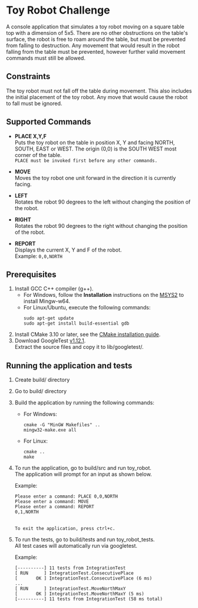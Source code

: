 # Toy Robot Challenge

A console application that simulates a toy robot moving on a square table top with a dimension of 5x5. There are no other obstructions on the table's surface, the robot is free to roam around the table, but must be prevented from falling to destruction. Any movement that would result in the robot falling from the table must be prevented, however further valid movement commands must still be allowed.

## Constraints
The toy robot must not fall off the table during movement. This also includes the initial placement of the toy robot. Any
move that would cause the robot to fall must be ignored.

## Supported Commands
* **PLACE X,Y,F**
  <br>Puts the toy robot on the table in position X, Y and facing NORTH, SOUTH, EAST or WEST. The origin (0,0) is the SOUTH WEST most corner of the table.
  <br>```PLACE must be invoked first before any other commands.```

* **MOVE**
  <br>Moves the toy robot one unit forward in the direction it is currently facing.

* **LEFT**
  <br>Rotates the robot 90 degrees to the left without changing the position of the
robot.

* **RIGHT**
  <br>Rotates the robot 90 degrees to the right without changing the position of the
robot.

* **REPORT**
  <br>Displays the current X, Y and F of the robot.
  <br>Example:
  ```0,0,NORTH```


## Prerequisites
1. Install GCC C++ compiler (g++).
    * For Windows, follow the **Installation** instructions on the <a href="https://www.msys2.org/">MSYS2</a>  to install Mingw-w64.
    * For Linux/Ubuntu, execute the following commands:
      ```
      sudo apt-get update
      sudo apt-get install build-essential gdb
      ```
2. Install CMake 3.10 or later, see the <a href="https://cmake.org/install">CMake installation guide</a>.
3. Download GoogleTest <a href="https://github.com/google/googletest/archive/refs/tags/release-1.12.0.zip">v1.12.1</a>.
   <br>Extract the source files and copy it to lib/googletest/.

## Running the application and tests
1. Create build/ directory
2. Go to build/ directory
3. Build the application by running the following commands:
   * For Windows:
     ```
     cmake -G "MinGW Makefiles" ..
     mingw32-make.exe all
     ```
   * For Linux:
     ```
     cmake ..
     make
     ```
4. To run the application, go to build/src and run toy_robot.
   <br>The application will prompt for an input as shown below.

   Example:
    ```
    Please enter a command: PLACE 0,0,NORTH
    Please enter a command: MOVE
    Please enter a command: REPORT
    0,1,NORTH
    ```

    <br>```To exit the application, press ctrl+c.```

5. To run the tests, go to build/tests and run toy_robot_tests.
   <br>All test cases will automatically run via googletest.

   Example:
    ```
    [----------] 11 tests from IntegrationTest
    [ RUN      ] IntegrationTest.ConsecutivePlace
    [       OK ] IntegrationTest.ConsecutivePlace (6 ms)
    ...
    [ RUN      ] IntegrationTest.MoveNorthMaxY
    [       OK ] IntegrationTest.MoveNorthMaxY (5 ms)
    [----------] 11 tests from IntegrationTest (58 ms total)
    ```
